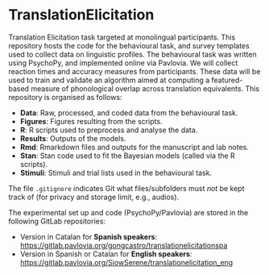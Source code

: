 # TranslationElicitation

Translation Elicitation task targeted at monolingual participants. This repository hosts the code for the behavioural task, and survey templates used to collect data on linguistic profiles. The behavioural task was written using PsychoPy, and implemented online via Pavlovia. We will collect reaction times and accuracy measures from participants. These data will be used to train and validate an algorithm aimed at computing a featured-based measure of phonological overlap across translation equivalents. This repository is organised as follows:

* **Data**: Raw, processed, and coded data from the behavioural task.
* **Figures**: Figures resulting from the scripts.
* **R**: R scripts used to preprocess and analyse the data.
* **Results**: Outputs of the models.
* **Rmd**: Rmarkdown files and outputs for the manuscript and lab notes.
* **Stan**: Stan code used to fit the Bayesian models (called via the R scripts).
* **Stimuli**: Stimuli and trial lists used in the behavioural task.

The file `.gitignore` indicates Git what files/subfolders must *not* be kept track of (for privacy and storage limit, e.g., audios).

The experimental set up and code (PsychoPy/Pavlovia) are stored in the following GitLab repositories:

* Version in Catalan for **Spanish speakers**: https://gitlab.pavlovia.org/gongcastro/translationelicitationspa
* Version in Spanish or Catalan for **English speakers**: https://gitlab.pavlovia.org/SiowSerene/translationelicitation_eng 
